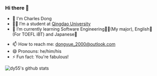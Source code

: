 ### Hi there 👋

- 🧑 I'm Charles Dong
- 👨‍🎓 I’m a student at [Qingdao University](https://www.qdu.edu.cn/)
- 🌱 I’m currently learning Software Engineering👩‍💻(My major), English🗽(For TOEFL iBT) and Japanese🎎
<!--
- 👯 I’m looking to collaborate on ...
- 🤔 I’m looking for help with ...
- 💬 Ask me about ...
-->
- 📫 How to reach me: dongyue_2000@outlook.com
- 😄 Pronouns: he/him/his
- ⚡ Fun fact: You're fabulous!

![dy55's github stats](https://github-readme-stats.vercel.app/api?username=dy55&show_icons=true&theme=tokyonight)
